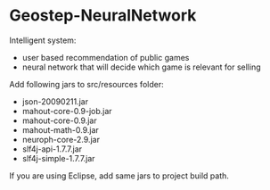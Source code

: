 Geostep-NeuralNetwork
=====================
Intelligent system:
- user based recommendation of public games
- neural network that will decide which game is relevant for selling

Add following jars to src/resources folder:
- json-20090211.jar
- mahout-core-0.9-job.jar
- mahout-core-0.9.jar
- mahout-math-0.9.jar
- neuroph-core-2.9.jar
- slf4j-api-1.7.7.jar
- slf4j-simple-1.7.7.jar

If you are using Eclipse, add same jars to project build path.
